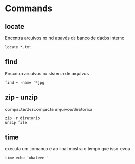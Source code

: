 # Commands

## locate
Encontra arquivos no hd através de banco de dados interno
```
locate *.txt
```

## find
Encontra arquivos no sistema de arquivos
```
find ~ -name '*jpg'
```

## zip - unzip
compacta/descompacta arquivos/diretorios
```
zip -r diretorio
unzip file
```

## time
executa um comando e ao final mostra o tempo que isso levou
```
time echo 'whatever'
```
